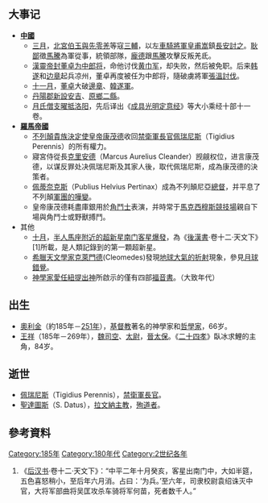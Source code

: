 ## 大事记

  - **[中國](../Page/中國.md "wikilink")**
      - [三月](https://zh.wikipedia.org/wiki/三月 "wikilink")，[北宮伯玉與](../Page/北宫伯玉.md "wikilink")[先零羌](../Page/先零羌.md "wikilink")等寇[三輔](https://zh.wikipedia.org/wiki/三輔 "wikilink")，以左[車騎將軍](../Page/車騎將軍.md "wikilink")[皇甫嵩](../Page/皇甫嵩.md "wikilink")鎮[長安討之](https://zh.wikipedia.org/wiki/長安 "wikilink")。[耿鄙](../Page/耿鄙.md "wikilink")徵[馬騰](../Page/馬騰.md "wikilink")為軍從事，統領部隊，[龐德](../Page/龐德.md "wikilink")跟[馬騰](../Page/馬騰.md "wikilink")攻擊反叛羌氐。
      - [漢靈帝封董卓为](https://zh.wikipedia.org/wiki/漢靈帝 "wikilink")[中郎将](../Page/中郎将.md "wikilink")，命他讨伐[黄巾军](https://zh.wikipedia.org/wiki/黄巾军 "wikilink")，却失败，然后被免职。后来[韩遂](../Page/韩遂.md "wikilink")和[边章](../Page/边章.md "wikilink")起兵凉州，董卓再度被任为中郎将，隨破虜將軍[張溫討伐](https://zh.wikipedia.org/wiki/張溫_\(東漢\) "wikilink")。
      - [十一月](https://zh.wikipedia.org/wiki/十一月 "wikilink")，[董卓](../Page/董卓.md "wikilink")大破[邊章](../Page/边章.md "wikilink")、[韓遂軍](https://zh.wikipedia.org/wiki/韓遂 "wikilink")。
      - [丹陽郡新設](https://zh.wikipedia.org/wiki/丹陽郡 "wikilink")[安吉](../Page/安吉县.md "wikilink")、[原鄉二縣](https://zh.wikipedia.org/wiki/原乡县 "wikilink")。
      - [月氏](../Page/月氏.md "wikilink")[僧](https://zh.wikipedia.org/wiki/僧侣 "wikilink")[支曜抵](https://zh.wikipedia.org/wiki/支曜 "wikilink")[洛阳](../Page/洛阳市.md "wikilink")，先后译出《[成具光明定意经](https://zh.wikipedia.org/wiki/成具光明定意经 "wikilink")》等大小乘经十部十一卷。
  - **[羅馬帝國](../Page/羅馬帝國.md "wikilink")**
      - [不列顛貴族決定使](../Page/不列顛尼亞_\(羅馬行省\).md "wikilink")[皇帝](../Page/羅馬皇帝.md "wikilink")[康茂德](../Page/康茂德.md "wikilink")收回[禁衛軍長官](https://zh.wikipedia.org/wiki/禁衛軍長官 "wikilink")[佩瑞尼斯](https://zh.wikipedia.org/wiki/佩瑞尼斯 "wikilink")（Tigidius Perennis）的所有權力。
      - 寢宮侍從長[克里安德](https://zh.wikipedia.org/wiki/克里安德 "wikilink")（Marcus Aurelius Cleander）觊觎权位，进言康茂德，以谋反罪处决佩瑞尼斯及其家人後，取代佩瑞尼斯，成為康茂德的決策者。
      - [佩蒂奈克斯](../Page/佩蒂纳克斯.md "wikilink")（Publius Helvius Pertinax）成為不列顛尼亞[總督](../Page/羅馬總督.md "wikilink")，并平息了不列顛[軍團的嘩變](https://zh.wikipedia.org/wiki/羅馬軍團 "wikilink")。
      - 皇帝康茂德耗盡庫銀用於[角鬥士](../Page/角鬥士.md "wikilink")表演，并時常于[馬克西穆斯競技場](../Page/馬克西穆斯競技場.md "wikilink")親自下場與角鬥士或野獸搏鬥。
  - 其他
      - [十月](https://zh.wikipedia.org/wiki/十月 "wikilink")，[半人馬座附近的](https://zh.wikipedia.org/wiki/半人馬座 "wikilink")[超新星](../Page/超新星.md "wikilink")[南门客星爆發](../Page/SN_185.md "wikilink")，為《[後漢書](https://zh.wikipedia.org/wiki/後漢書 "wikilink")·卷十二·天文下》\[1\]所載，是人類記錄到的第一顆超新星。
      - [希臘](https://zh.wikipedia.org/wiki/古希臘 "wikilink")[天文學家](https://zh.wikipedia.org/wiki/天文學家 "wikilink")[克萊門德](https://zh.wikipedia.org/wiki/克萊門德 "wikilink")(Cleomedes)發現[地球大氣的](https://zh.wikipedia.org/wiki/地球大氣層 "wikilink")[折射](../Page/折射.md "wikilink")現象，參見[月球錯覺](../Page/月球錯覺.md "wikilink")。
      - [神學家](https://zh.wikipedia.org/wiki/神學家 "wikilink")[愛任紐提出](../Page/爱任纽.md "wikilink")[神](../Page/神.md "wikilink")所啟示的僅有四部[福音書](../Page/福音书.md "wikilink")。（大致年代）

## 出生

  - [奧利金](https://zh.wikipedia.org/wiki/奧利金 "wikilink")（約185年－[251年](https://zh.wikipedia.org/wiki/251年 "wikilink")），[基督教](../Page/基督教.md "wikilink")著名的神學家和[哲學家](https://zh.wikipedia.org/wiki/哲學家 "wikilink")，66岁。
  - [王祥](../Page/王祥.md "wikilink")（185年－269年），[魏](../Page/曹魏.md "wikilink")[司空](../Page/司空.md "wikilink")、[太尉](../Page/太尉.md "wikilink")，[晉](https://zh.wikipedia.org/wiki/西晉 "wikilink")[太保](../Page/太保.md "wikilink")。《[二十四孝](../Page/二十四孝.md "wikilink")》臥冰求鯉的主角，84岁。

## 逝世

  - [佩瑞尼斯](https://zh.wikipedia.org/wiki/佩瑞尼斯 "wikilink")（Tigidius Perennis），[禁衛軍長官](https://zh.wikipedia.org/wiki/禁衛軍長官 "wikilink")。
  - [聖達圖斯](https://zh.wikipedia.org/wiki/聖達圖斯 "wikilink")（S. Datus），[拉文納](../Page/拉文納.md "wikilink")[主教](../Page/主教.md "wikilink")，[殉道者](https://zh.wikipedia.org/wiki/殉道者 "wikilink")。

## 參考資料

[Category:185年](https://zh.wikipedia.org/wiki/Category:185年 "wikilink") [Category:180年代](https://zh.wikipedia.org/wiki/Category:180年代 "wikilink") [Category:2世纪各年](https://zh.wikipedia.org/wiki/Category:2世纪各年 "wikilink")

1.  《[后汉书](../Page/后汉书.md "wikilink")·卷十二·天文下》：“中平二年十月癸亥，客星出南门中，大如半筵，五色喜怒稍小，至后年六月消。占曰：‘为兵。’至六年，司隶校尉袁绍诛灭中官，大将军部曲将吴匡攻杀车骑将军何苗，死者数千人。”